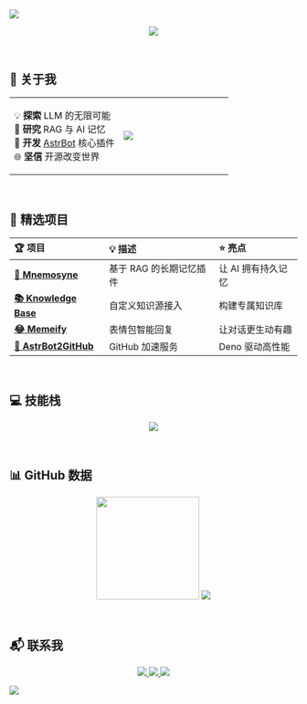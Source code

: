 <img src="https://capsule-render.vercel.app/api?type=waving&color=0:00c6ff,100:0072ff&height=180&text=Hi%20there,%20I'm%20lxfight%20👋&fontSize=40&fontAlignY=35&animation=twinkling" />

<p align="center"> <img src="https://readme-typing-svg.demolab.com?font=Fira+Code&size=22&pause=1000&color=36BCF7&center=true&vCenter=true&width=600&lines=Full+Stack+Developer;Open+Source+Contributor;AI+%26+RAG+Research;Code+Sharing+Advocate" /> </p>

<br/>

## 🌟 关于我

<table>
<tr>
<td width="50%">

💡 **探索** LLM 的无限可能  
🧠 **研究** RAG 与 AI 记忆  
🤖 **开发** [AstrBot](https://github.com/AstrBotDevs/AstrBot) 核心插件  
🌐 **坚信** 开源改变世界

</td>
<td width="50%">

<img src="https://github-readme-stats.vercel.app/api?username=lxfight&show_icons=true&theme=tokyonight&hide_border=true&bg_color=0d1117" />

</td>
</tr>
</table>

<br/>

## 🎯 精选项目

<div align="center">

| 🏆 项目 | 💡 描述 | ⭐ 亮点 |
|:--------|:--------|:--------|
| [**🧠 Mnemosyne**](https://github.com/lxfight/astrbot_plugin_mnemosyne) | 基于 RAG 的长期记忆插件 | 让 AI 拥有持久记忆 |
| [**📚 Knowledge Base**](https://github.com/lxfight/astrbot_plugin_knowledge_base) | 自定义知识源接入 | 构建专属知识库 |
| [**😂 Memeify**](https://github.com/lxfight/astrbot_plugin_memeify) | 表情包智能回复 | 让对话更生动有趣 |
| [**🚀 AstrBot2GitHub**](https://github.com/lxfight/astrbot2github) | GitHub 加速服务 | Deno 驱动高性能 |

</div>

<br/>

## 💻 技能栈

<p align="center">
  <img src="https://skillicons.dev/icons?i=python,ts,nodejs,svelte,html,css,git,github,docker,linux&perline=10" />
</p>

<br/>

## 📊 GitHub 数据

<p align="center">
  <img src="https://github-readme-stats.vercel.app/api/top-langs/?username=lxfight&layout=compact&langs_count=8&theme=tokyonight&hide_border=true&bg_color=0d1117" height="180"/>
  <img src="https://github-readme-activity-graph.vercel.app/graph?username=lxfight&theme=tokyo-night&hide_border=true&area=true&height=180&custom_title=Contribution%20Graph" />
</p>

<br/>


## 📬 联系我

<p align="center">
  <a href="https://github.com/lxfight">
    <img src="https://img.shields.io/badge/GitHub-181717?style=for-the-badge&logo=github&logoColor=white" />
  </a>
  <a href="mailto:1686540385@qq.com">
    <img src="https://img.shields.io/badge/Gmail-D14836?style=for-the-badge&logo=gmail&logoColor=white" />
  </a>
  <img src="https://komarev.com/ghpvc/?username=lxfight&color=0072ff&style=for-the-badge&label=Profile+Views" />
</p>

<img src="https://capsule-render.vercel.app/api?type=waving&color=0:00c6ff,100:0072ff&height=120&section=footer" />

